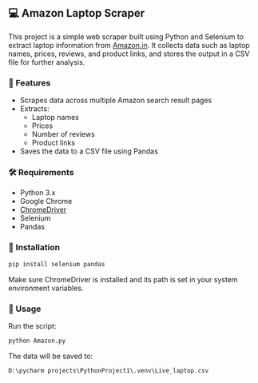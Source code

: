 ## 💻 Amazon Laptop Scraper

This project is a simple web scraper built using Python and Selenium to extract laptop information from [Amazon.in](https://www.amazon.in). It collects data such as laptop names, prices, reviews, and product links, and stores the output in a CSV file for further analysis.

### 📂 Features
- Scrapes data across multiple Amazon search result pages
- Extracts:
  - Laptop names
  - Prices
  - Number of reviews
  - Product links
- Saves the data to a CSV file using Pandas

### 🛠️ Requirements
- Python 3.x
- Google Chrome
- [ChromeDriver](https://sites.google.com/a/chromium.org/chromedriver/)
- Selenium
- Pandas

### 🔧 Installation
```bash
pip install selenium pandas
```

Make sure ChromeDriver is installed and its path is set in your system environment variables.

### 🚀 Usage
Run the script:
```bash
python Amazon.py
```
The data will be saved to:
```
D:\pycharm projects\PythonProject1\.venv\Live_laptop.csv
```

